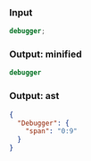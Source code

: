 ### Input
```js
debugger;
```

### Output: minified
```js
debugger
```

### Output: ast
```json
{
  "Debugger": {
    "span": "0:9"
  }
}
```
